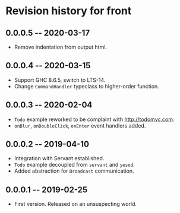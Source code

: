 # Revision history for front

## 0.0.0.5 -- 2020-03-17

* Remove indentation from output html.

## 0.0.0.4 -- 2020-03-15

* Support GHC 8.6.5, switch to LTS-14.
* Change `CommandHandler` typeclass to higher-order function.

## 0.0.0.3 -- 2020-02-04

* `Todo` example reworked to be complaint with http://todomvc.com.
* `onBlur`, `onDoubleClick`, `onEnter` event handlers added.

## 0.0.0.2 -- 2019-04-10

* Integration with Servant established.
* `Todo` example decoupled from `servant` and `yesod`.
* Added abstraction for `Broadcast` communication.

## 0.0.0.1 -- 2019-02-25

* First version. Released on an unsuspecting world.
